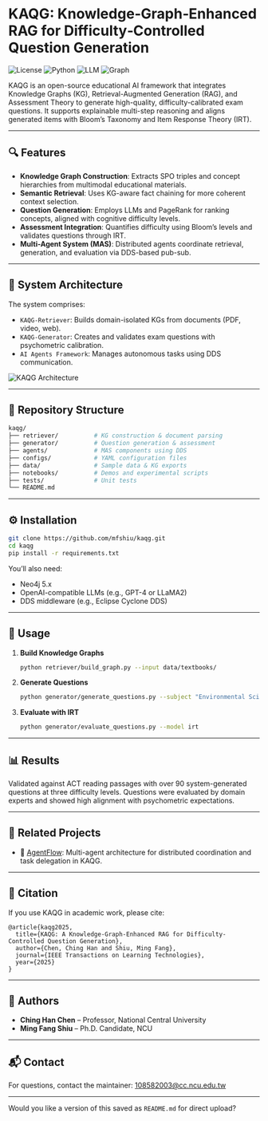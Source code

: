 # KAQG: Knowledge‑Graph‑Enhanced RAG for Difficulty‑Controlled Question Generation

![License](https://img.shields.io/github/license/mfshiu/kaqg)
![Python](https://img.shields.io/badge/Python-3.9%2B-blue)
![LLM](https://img.shields.io/badge/LLM-Compatible-green)
![Graph](https://img.shields.io/badge/Neo4j-5.x-orange)

KAQG is an open-source educational AI framework that integrates Knowledge Graphs (KG), Retrieval-Augmented Generation (RAG), and Assessment Theory to generate high-quality, difficulty-calibrated exam questions. It supports explainable multi-step reasoning and aligns generated items with Bloom’s Taxonomy and Item Response Theory (IRT).

---

## 🔍 Features

- **Knowledge Graph Construction**: Extracts SPO triples and concept hierarchies from multimodal educational materials.
- **Semantic Retrieval**: Uses KG-aware fact chaining for more coherent context selection.
- **Question Generation**: Employs LLMs and PageRank for ranking concepts, aligned with cognitive difficulty levels.
- **Assessment Integration**: Quantifies difficulty using Bloom’s levels and validates questions through IRT.
- **Multi-Agent System (MAS)**: Distributed agents coordinate retrieval, generation, and evaluation via DDS-based pub-sub.

---

## 📐 System Architecture

The system comprises:
- `KAQG-Retriever`: Builds domain-isolated KGs from documents (PDF, video, web).
- `KAQG-Generator`: Creates and validates exam questions with psychometric calibration.
- `AI Agents Framework`: Manages autonomous tasks using DDS communication.

![KAQG Architecture](docs/architecture.png)

---

## 📁 Repository Structure

```bash
kaqg/
├── retriever/          # KG construction & document parsing
├── generator/          # Question generation & assessment
├── agents/             # MAS components using DDS
├── configs/            # YAML configuration files
├── data/               # Sample data & KG exports
├── notebooks/          # Demos and experimental scripts
├── tests/              # Unit tests
└── README.md
```

---

## ⚙️ Installation

```bash
git clone https://github.com/mfshiu/kaqg.git
cd kaqg
pip install -r requirements.txt
```

You’ll also need:
- Neo4j 5.x
- OpenAI-compatible LLMs (e.g., GPT-4 or LLaMA2)
- DDS middleware (e.g., Eclipse Cyclone DDS)

---

## 🚀 Usage

1. **Build Knowledge Graphs**
   ```bash
   python retriever/build_graph.py --input data/textbooks/
   ```

2. **Generate Questions**
   ```bash
   python generator/generate_questions.py --subject "Environmental Science"
   ```

3. **Evaluate with IRT**
   ```bash
   python generator/evaluate_questions.py --model irt
   ```

---

## 📊 Results

Validated against ACT reading passages with over 90 system-generated questions at three difficulty levels. Questions were evaluated by domain experts and showed high alignment with psychometric expectations.

---

## 🔗 Related Projects

- 🤖 [AgentFlow](https://github.com/mfshiu/AgentFlow): Multi-agent architecture for distributed coordination and task delegation in KAQG.

---

## 📄 Citation

If you use KAQG in academic work, please cite:

```
@article{kaqg2025,
  title={KAQG: A Knowledge-Graph-Enhanced RAG for Difficulty-Controlled Question Generation},
  author={Chen, Ching Han and Shiu, Ming Fang},
  journal={IEEE Transactions on Learning Technologies},
  year={2025}
}
```

---

## 🧠 Authors

- **Ching Han Chen** – Professor, National Central University  
- **Ming Fang Shiu** – Ph.D. Candidate, NCU

---

## 📬 Contact

For questions, contact the maintainer: [108582003@cc.ncu.edu.tw](mailto:108582003@cc.ncu.edu.tw)

---

Would you like a version of this saved as `README.md` for direct upload?

